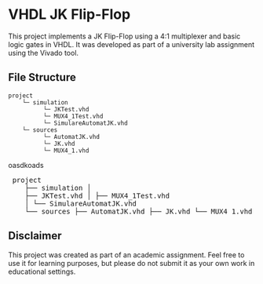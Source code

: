 # VHDL JK Flip-Flop

This project implements a JK Flip-Flop using a 4:1 multiplexer and basic logic gates in VHDL. It was developed as part of a university lab assignment using the Vivado tool.

## File Structure

    project
        └─ simulation
              └─ JKTest.vhd
              └─ MUX4_1Test.vhd
              └─ SimulareAutomatJK.vhd
        └─ sources
              └─ AutomatJK.vhd
              └─ JK.vhd
              └─ MUX4_1.vhd


oasdkoads
<pre> project 
    ├── simulation │ 
    ├── JKTest.vhd │ ├── MUX4_1Test.vhd 
    │ └── SimulareAutomatJK.vhd 
    └── sources ├── AutomatJK.vhd ├── JK.vhd └── MUX4_1.vhd </pre>
## Disclaimer

This project was created as part of an academic assignment. Feel free to use it for learning purposes, but please do not submit it as your own work in educational settings.
